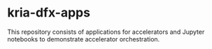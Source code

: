 # kria-dfx-apps
This repository consists of applications for accelerators and Jupyter notebooks to demonstrate accelerator orchestration.
